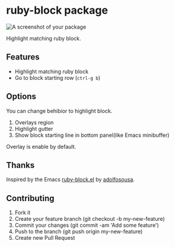 # ruby-block package

![A screenshot of your package](http://cl.ly/image/194216251H3v/ruby-block.gif)

Highlight matching ruby block.

## Features
- Highlight matching ruby block
- Go to block starting row (`ctrl-g b`)

## Options
You can change behibior to highlight block.
1. Overlays region
2. Highlight gutter
3. Show block starting line in bottom panel(like Emacs minibuffer)

Overlay is enable by default.

## Thanks
Inspired by the Emacs [ruby-block.el](https://github.com/adolfosousa/ruby-block.el) by [adolfosousa](https://github.com/adolfosousa).

## Contributing
1. Fork it
2. Create your feature branch (git checkout -b my-new-feature)
3. Commit your changes (git commit -am 'Add some feature')
4. Push to the branch (git push origin my-new-feature)
5. Create new Pull Request
